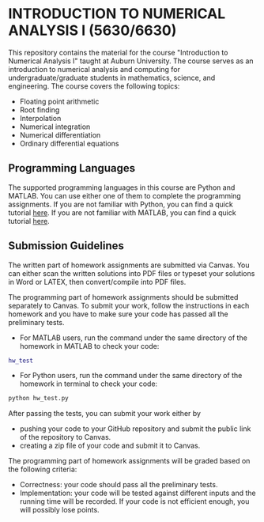 # INTRODUCTION TO NUMERICAL ANALYSIS I (5630/6630)

This repository contains the material for the course "Introduction to Numerical Analysis I" taught at Auburn University. The course serves as an introduction to numerical analysis and computing for undergraduate/graduate students in mathematics, science, and engineering. The course covers the following topics:

- Floating point arithmetic
- Root finding
- Interpolation
- Numerical integration
- Numerical differentiation
- Ordinary differential equations

## Programming Languages

The supported programming languages in this course are Python and MATLAB. You can use either one of them to complete the programming assignments. If you are not familiar with Python, you can find a quick tutorial [here](https://docs.python.org/3/tutorial/). If you are not familiar with MATLAB, you can find a quick tutorial [here](https://www.mathworks.com/help/matlab/getting-started-with-matlab.html).

## Submission Guidelines

The written part of homework assignments are submitted via Canvas. You can either scan the written solutions into PDF files or typeset your solutions in Word or LATEX, then convert/compile into PDF files.

The programming part of homework assignments should be submitted separately to Canvas. To submit your work, follow the instructions in each homework and you have to make sure your code has passed all the preliminary tests.

- For MATLAB users, run the command under the same directory of the homework in MATLAB to check your code:

```matlab
hw_test
```

- For Python users, run the command under the same directory of the homework in terminal to check your code:

```bash
python hw_test.py
```

After passing the tests, you can submit your work either by

- pushing your code to your GitHub repository and submit the public link of the repository to Canvas.
- creating a zip file of your code and submit it to Canvas.

The programming part of homework assignments will be graded based on the following criteria:

- Correctness: your code should pass all the preliminary tests.
- Implementation: your code will be tested against different inputs and the running time will be recorded. If your code is not efficient enough, you will possibly lose points.
